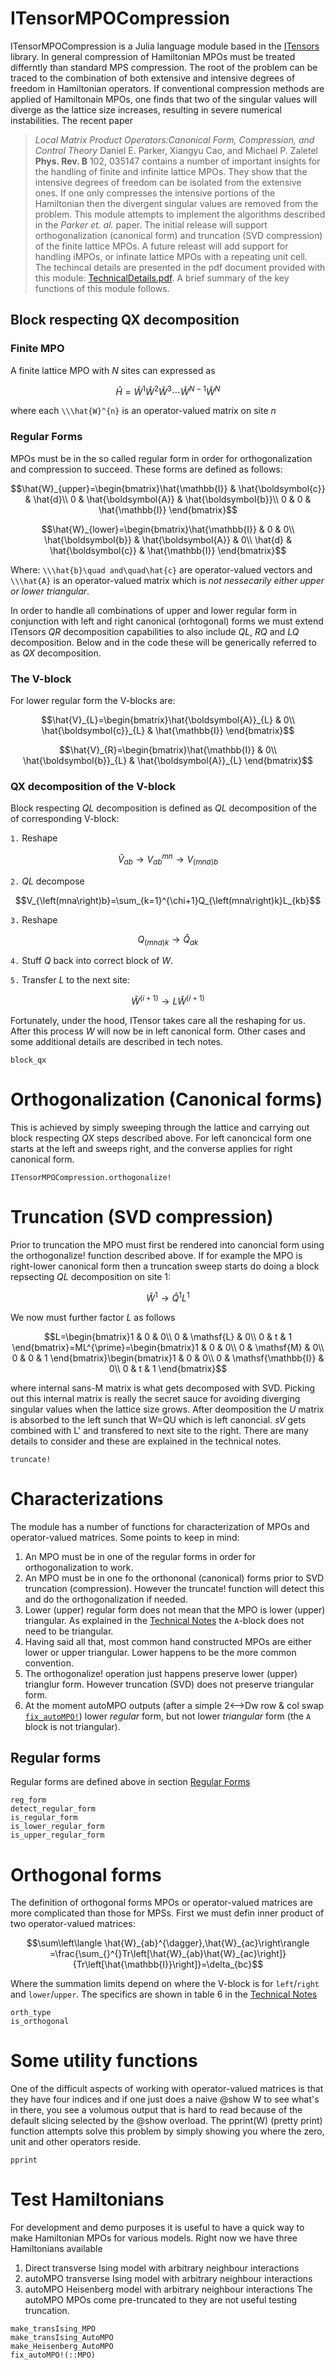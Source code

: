 # ITensorMPOCompression
ITensorMPOCompression is a Julia language module based in the [ITensors](https://itensor.org/) library.  In general compression of Hamiltonian MPOs must be treated differntly than standard MPS compression.  The root of the problem can be traced to the combination of both extensive and intensive degrees of freedom in Hamiltonian operators.  If conventional compression methods are applied of Hamiltonain MPOs, one finds that two of the singular values will diverge as the lattice size increases, resulting in severe numerical instabilities.
The recent paper 
> *Local Matrix Product Operators:Canonical Form, Compression, and Control Theory* Daniel E. Parker, Xiangyu Cao, and Michael P. Zaletel **Phys. Rev. B** 102, 035147
contains a number of important insights for the handling of finite and infinite lattice MPOs. They show that the intensive degrees of freedom can be isolated from the extensive ones. If one only compresses the intensive portions of the Hamiltonian then the divergent singular values are removed from the problem.  This module attempts to implement the algorithms described in the *Parker et. al.* paper.  The initial release will support orthogonalization (canonical form) and truncation (SVD compression) of the finite lattice MPOs.  A future releast will add support for handling iMPOs, or infinate lattice MPOs with a repeating unit cell.
The techincal details are presented in the pdf document provided with this module: [TechnicalDetails.pdf](../TechnicalDetails.pdf). A brief summary of the key functions of this module follows.

## Block respecting QX decomposition
### Finite MPO
A finite lattice MPO with *N* sites can expressed as
```math
\hat{H}=\hat{W}^{1}\hat{W}^{2}\hat{W}^{3}\cdots\hat{W}^{N-1}\hat{W}^{N}
```
where each ``\\\hat{W}^{n}`` is an operator-valued matrix on site *n*
### Regular Forms
MPOs must be in the so called regular form in order for orthogonalization and compression to succeed. These forms are defined as follows:
```math
\hat{W}_{upper}=\begin{bmatrix}\hat{\mathbb{I}} & \hat{\boldsymbol{c}} & \hat{d}\\
0 & \hat{\boldsymbol{A}} & \hat{\boldsymbol{b}}\\
0 & 0 & \hat{\mathbb{I}}
\end{bmatrix}
```
```math
\hat{W}_{lower}=\begin{bmatrix}\hat{\mathbb{I}} & 0 & 0\\
\hat{\boldsymbol{b}} & \hat{\boldsymbol{A}} & 0\\
\hat{d} & \hat{\boldsymbol{c}} & \hat{\mathbb{I}}
\end{bmatrix}
```
Where:
``\\\hat{b}\quad and\quad\hat{c}`` are operator-valued vectors and
``\\\hat{A}`` is an operator-valued matrix which is *not nessecarily either upper or lower triangular*. 

In order to handle all combinations of upper and lower regular form in conjunction with left and right canonical (orhtogonal) forms we must extend ITensors *QR* decomposition capabilities to also include *QL*, *RQ* and *LQ* decomposition.  Below and in the code these will be generically referred to as *QX* decomposition.
### The V-block
For lower regular form the V-blocks are:
```math
\hat{V}_{L}=\begin{bmatrix}\hat{\boldsymbol{A}}_{L} & 0\\
\hat{\boldsymbol{c}}_{L} & \hat{\mathbb{I}}
\end{bmatrix}
```
```math
\hat{V}_{R}=\begin{bmatrix}\hat{\mathbb{I}} & 0\\
\hat{\boldsymbol{b}}_{L} & \hat{\boldsymbol{A}}_{L}
\end{bmatrix}
```

### QX decomposition of the V-block
Block respecting *QL* decomposition is defined as *QL* decomposition of the of corresponding V-block:

`1.` Reshape 
```math 
\hat{V}_{ab}\rightarrow V_{ab}^{mn}\rightarrow V_{\left(mna\right)b}
```
`2.` *QL* decompose 
```math
V_{\left(mna\right)b}=\sum_{k=1}^{\chi+1}Q_{\left(mna\right)k}L_{kb}
```
`3.` Reshape 
```math 
Q_{\left(mna\right)k}\rightarrow\hat{Q}_{ak}
```
`4.` Stuff *Q* back into correct block of *W*.

`5.` Transfer *L* to the next site: 
```math
\hat{W}^{\left(i+1\right)}\rightarrow L\hat{W}^{\left(i+1\right)}
``` 
Fortunately, under the hood,  ITensor takes care all the reshaping for us. After this process *W* will now be in left canonical form.  Other cases and some additional details are described in tech notes.
```@docs
block_qx
```
# Orthogonalization (Canonical forms)
This is achieved by simply sweeping through the lattice and carrying out block respecting *QX* steps described above.  For left canoncical form one starts at the left and sweeps right, and the converse applies for right canonical form.
```@docs
ITensorMPOCompression.orthogonalize!
```
# Truncation (SVD compression)
Prior to truncation the MPO must first be rendered into canoncial form using the orthogonalize! function described above.  If for example the MPO is right-lower canonical form then a truncation sweep starts do doing a block repsecting *QL* decomposition on site 1:
```math
\hat{W}^{1}\rightarrow\hat{Q}^{1}L^{1}
```
We now must further factor *L* as follows
```math
L=\begin{bmatrix}1 & 0 & 0\\
0 & \mathsf{L} & 0\\
0 & t & 1
\end{bmatrix}=ML^{\prime}=\begin{bmatrix}1 & 0 & 0\\
0 & \mathsf{M} & 0\\
0 & 0 & 1
\end{bmatrix}\begin{bmatrix}1 & 0 & 0\\
0 & \mathsf{\mathbb{I}} & 0\\
0 & t & 1
\end{bmatrix}
```
where internal sans-M matrix is what gets decomposed with SVD.  Picking out this internal matrix is really the secret sauce for avoiding diverging singular values when the lattice size grows.  After deomposition the *U* matrix is absorbed to the left sunch that W=QU which is left canoncial. *sV* gets combined with L' and transfered to next site to the right.  There are many details to consider and these are explained in the technical notes.

```@docs
truncate!
```

# Characterizations

The module has a number of functions for characterization of MPOs and operator-valued matrices. Some
points to keep in mind:
1. An MPO must be in one of the regular forms in order for orthogonalization to work.
2. An MPO must be in one fo the orthononal (canonical) forms prior to SVD truncation (compression). However the truncate! function will detect this and do the orthogonalization if needed.
3. Lower (upper) regular form does not mean that the MPO is lower (upper) triangular.  As explained in the [Technical Notes](../TechnicalDetails.pdf) the `A`-block does not need to be triangular.
4. Having said all that, most common hand constructed MPOs are either lower or upper triangular. Lower happens to be the more common convention.
5. The orthogonalize! operation just happens preserve lower (upper) trianglur form.  However truncation (SVD) does not preserve triangular form.
6. At the moment autoMPO outputs (after a simple 2<-->Dw row & col swap [`fix_autoMPO!`](@ref)) lower *regular* form, but not lower *triangular* form (the `A` block is not triangular).

## Regular forms

Regular forms are defined above in section [Regular Forms](@ref)

```@docs
reg_form
detect_regular_form
is_regular_form
is_lower_regular_form
is_upper_regular_form
```

# Orthogonal forms

The definition of orthogonal forms MPOs or operator-valued matrices are more complicated than those for MPSs.  First we must defin inner product of two operator-valued matrices:

```math
\sum\left\langle \hat{W}_{ab}^{\dagger},\hat{W}_{ac}\right\rangle =\frac{\sum_{}^{}Tr\left[\hat{W}_{ab}\hat{W}_{ac}\right]}{Tr\left[\hat{\mathbb{I}}\right]}=\delta_{bc}
```
Where the summation limits depend on where the V-block is for `left`/`right` and `lower`/`upper`.  The specifics are shown in table 6 in the [Technical Notes](../TechnicalDetails.pdf)

```@docs
orth_type
is_orthogonal
```

# Some utility functions
One of the difficult aspects of working with operator-valued matrices is that they have four indices and if one just does a naive @show W to see what's in there, you see a volumous output that is hard to read because of the default slicing selected by the @show overload. The pprint(W) (pretty print) function attempts solve this problem by simply showing you where the zero, unit and other operators reside.
```@docs
pprint
```
# Test Hamiltonians
For development and demo purposes it is useful to have a quick way to make Hamiltonian
MPOs for various models.  Right now we have three Hamiltonians available
1. Direct transverse Ising model with arbitrary neighbour interactions
2. autoMPO transverse Ising model with arbitrary neighbour interactions
3. autoMPO Heisenberg model with arbitrary neighbour interactions
The autoMPO MPOs come pre-truncated to they are not useful testing truncation.

```@docs
make_transIsing_MPO
make_transIsing_AutoMPO
make_Heisenberg_AutoMPO
fix_autoMPO!(::MPO)
```